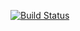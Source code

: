 [![Build Status](https://travis-ci.org/KingsleyLai/Lab5.svg?branch=master)](https://travis-ci.org/KingsleyLai/Lab5)
